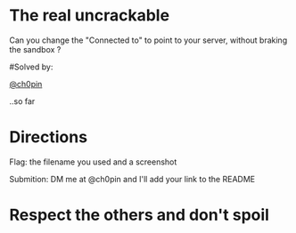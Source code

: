 # The real uncrackable

Can you change the "Connected to" to point to your server, without braking the sandbox ?

#Solved by:

[@ch0pin](https://twitter.com/Ch0pin)


..so far

# Directions

Flag: the filename you used and a screenshot 

Submition: DM me at @ch0pin and I'll add your link to the README 

# Respect the others and don't spoil 
